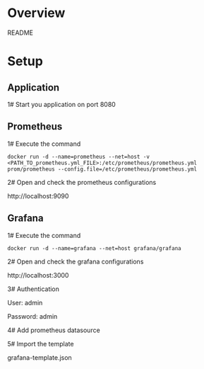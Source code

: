 # Overview

README
# Setup

## Application

1# Start you application on port 8080

## Prometheus

1# Execute the command 

`docker run -d --name=prometheus --net=host -v <PATH_TO_prometheus.yml_FILE>:/etc/prometheus/prometheus.yml prom/prometheus --config.file=/etc/prometheus/prometheus.yml`

2# Open and check the prometheus configurations 

http://localhost:9090

## Grafana

1# Execute the command

`docker run -d --name=grafana --net=host grafana/grafana`

2# Open and check the grafana configurations 

http://localhost:3000

3# Authentication

User: admin 

Password: admin

4# Add prometheus datasource

5# Import the template

grafana-template.json
